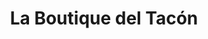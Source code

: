 ---
title: "La Boutique del Tacón"
url: /cerdanyola-del-valles/la-boutique-del-tacon/
shop: zapatos
---